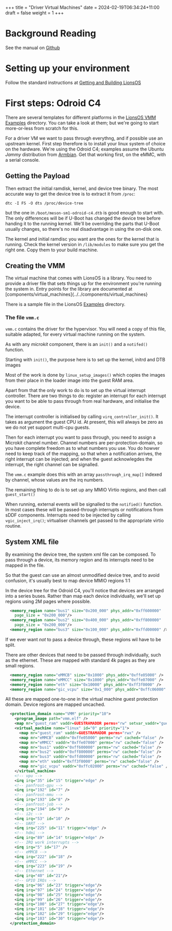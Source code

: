 +++
title = "Driver Virtual Machines"
date = 2024-02-19T06:34:24+11:00
draft = false
weight = 1
+++


# Background Reading
See the manual on [Github](https://github.com/au-ts/libvmm/blob/main/docs/MANUAL.md)

# Setting up your environment

Follow the standard instructions at [Getting and Building
LionsOS](../GettingStarted)

# First steps: Odroid C4
There are several templates for different platforms in the [LionsOS
VMM Examples](https://github.com/au-ts/libvmm/tree/main/examples)
directory.  You can take a look at them; but we're going to start
more-or-less from scratch for this.

For a driver VM we want to pass through everythng, and if possible use
an upstream kernel.  First step therefore is to install your linux
system of choice on the hardware.  We're using the Odroid C4; examples
assume the Ubuntu _Jammy_ distribution from
[Armbian](https://www.armbian.com/odroid-c4/).  Get that working
first, on the eMMC, with a serial console.

Getting the Payload
-------------------

Then extract the initial ramdisk, kernel, and device tree binary.
The most accurate way to get the device tree is to extract it from
`/proc`:
```
dtc -I FS -O dts /proc/device-tree
```
but the one in  `/boot/meson-sm1-odroid-c4.dtb` is good enough to
start with.  The only differences will be if U-Boot has changed the
device tree before handing it to the running kernel.  We'll be
overriding the parts that U-Boot usually changes, so there's no real
disadvantage in using the on-disk one.

The kernel and initial ramdisc you want are the ones for the kernel
that is running.  Check the kernel version in `/lib/modules` to make
sure you get the right one.  Copy them to your build machine.

Creating the VMM
----------------

The virtual machine that comes with LionsOS is a library.  You need to
provide a driver file that sets things up for the environment you're
running the system in.  Entry points for the library are documented at
[components/virtual_machines]{../../components/virtual_machines}

There is a sample file in the LionsOS
[Examples](https://github.com/au-ts/LionsOS/tree/main/examples/vmm-examples/vmm/vmm.c)
directory.

### The file `vmm.c`

`vmm.c` contains the driver for the hypervisor.  You will need a copy
of this file, suitable adapted, for every virtual machine running on
the system.

As with any _microkit_ component, there is an `init()` and a
`notifed()` function.

Starting with `init()`, the purpose here is to set up the kernel,
initrd and DTB images 

Most of the work is done by `linux_setup_images()` which copies the
images from their place in the loader image into the guest RAM area.

Apart from that the only work to do is to set up the virtual interrupt
controller.  There are two things to do:  register an interrupt for
each interrupt you want to be able to pass through from real hardware,
and initialise the device.

The interrupt controller is initialised by calling
`virq_controller_init()`.  It takes as argument the guest CPU id.  At
present, this will always be zero as we do not yet support multi-cpu
guests. 

Then for each interrupt you want to pass through, you need to assign a
Microkit channel number.  Channel numbers are per-protection-domain,
so you have complete freedom as to what numbers you use.  You do
howver need to keep track of the mapping, so that when a notification
arrives, the right interrupt can be injected; and when the guest
acknowlegdes the interrupt, the right channel can be signalled.

The `vmm.c` example does this with an array  `passthrough_irq_map[]`
indexed by channel, whose values are the irq numbers.

The remaining thing to do is to set up any MMIO Virtio regions, and
then call `guest_start()`

When running, external events will be signalled to the `notified()`
function.  In most cases these will be passed-through interrupts or
notifications from sDDF components.  Interrupts need to be injected by
calling `vgic_inject_irq()`; virtualiser channels get passed to the
appropriate virtio routine.


System XML file
---------------

By examining the device tree, the system xml file can be composed.
To pass through a device, its memory region and its interrupts need to
be mapped in the file.

So that the guest can use an almost unmodified device tree, and to
avoid confusion, it's usually best to map device MMIO regions 1:1

In the device tree for the Odroid C4, you'll notice that devices are
arranged into a series  buses.  Rather than map each device
individually, we'll set up regions using 2M  pages where possible. 

```xml
  <memory_region name="bus1" size="0x200_000" phys_addr="0xff600000"
	page_size = "0x200_000"/>
  <memory_region name="bus2" size="0x400_000" phys_addr="0xff800000"
	page_size = "0x200_000"/>
  <memory_region name="bus3" size="0x100_000" phys_addr="0xffd00000" />
```
If we ever want _not_ to pass a device through, these regions wil have
to be split.

There are other devices that need to be passed through individually,
such as the ethernet.    These are mapped with standard 4k pages as they
are small regions.

```xml
  <memory_region name="eMMCB" size="0x1000" phys_addr="0xffe05000" />
  <memory_region name="eMMCC" size="0x1000" phys_addr="0xffe07000" />
  <memory_region name="eth" size="0x10000" phys_addr="0xff3f0000" />
  <memory_region name="gic_vcpu" size="0x1_000" phys_addr="0xffc06000" />

```

All these are mapped one-to-one in the virtual machine guest protection
domain.  Device regions are mapped uncached.

```xml
  <protection_domain name="VMM" priority="10">
    <program_image path="vmm.elf" />
    <map mr="guest_ram" vaddr=GUESTRAMADDR perms="rw" setvar_vaddr="guest_ram_vaddr" />
    <virtual_machine name="linux" id="0" priority="1">
      <map mr="guest_ram" vaddr=GUESTRAMADDR perms="rwx" />
      <map mr="eMMCB" vaddr="0xffe05000" perms="rw" cached="false" />
      <map mr="eMMCC" vaddr="0xffe07000" perms="rw" cached="false" />
      <map mr="bus1" vaddr="0xff600000" perms="rw" cached="false" />
      <map mr="bus2" vaddr="0xff800000" perms="rw" cached="false" /> 
      <map mr="bus3" vaddr="0xffd00000" perms="rw" cached="false" />
      <map mr="eth" vaddr="0xff3f0000" perms="rw" cached="false" />
      <map mr="gic_vcpu" vaddr="0xffc02000" perms="rw" cached="false" />
    </virtual_machine>
    <!-- vpu -->
    <irq irq="35" id="15" trigger="edge" />
    <!-- panfrost-gpu -->
    <irq irq="192" id="7" />
    <!-- panfrost-mmu -->
    <irq irq="193" id="8" />
    <!-- panfrost-job -->
    <irq irq="194" id="9" />
    <!-- i2c -->
    <irq irq="53" id="10" />
	<!-- UART -->
    <irq irq="225" id="11" trigger="edge" />
    <!-- hdmi -->
    <irq irq="89" id="14" trigger="edge" />
    <!-- IRQ work interrupts -->
    <irq irq="5" id="17" />
    <!-- eMMCB -->
    <irq irq="222" id="18" />
    <!-- eMMCC -->
    <irq irq="223" id="19" />
    <!-- Ethernet -->
    <irq irq="40" id="21"/>
    <!-- GPIO IRQs -->
    <irq irq="96" id="23" trigger="edge"/>
    <irq irq="97" id="24" trigger="edge"/>
    <irq irq="98" id="25" trigger="edge"/>
    <irq irq="99" id="26" trigger="edge"/>
    <irq irq="100" id="27" trigger="edge"/>
    <irq irq="101" id="28" trigger="edge"/>
    <irq irq="102" id="29" trigger="edge"/>
    <irq irq="103" id="30" trigger="edge"/>
  </protection_domain>
```
